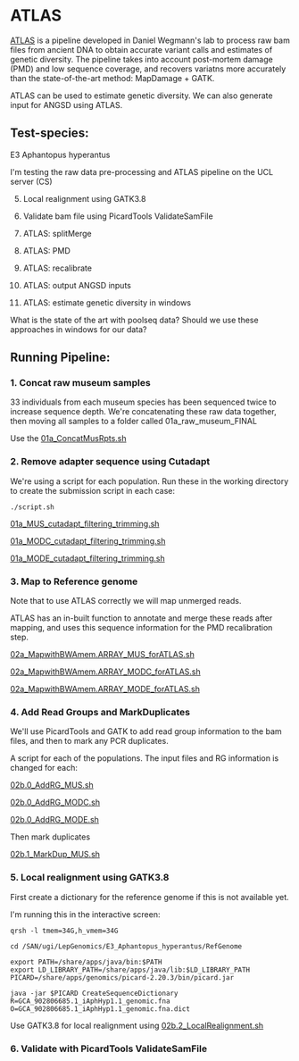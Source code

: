 # ATLAS

[ATLAS](https://bitbucket.org/wegmannlab/atlas/wiki/Home) is a pipeline developed in Daniel Wegmann's lab to process raw bam files from ancient DNA to obtain accurate variant calls and estimates of genetic diversity. 
The pipeline takes into account post-mortem damage (PMD) and low sequence coverage, and recovers variatns more accurately than the state-of-the-art method: MapDamage + GATK. 

ATLAS can be used to estimate genetic diversity. We can also generate input for ANGSD using ATLAS. 


## Test-species: 

E3 Aphantopus hyperantus

I'm testing the raw data pre-processing and ATLAS pipeline on the UCL server (CS) 





5. Local realignment using GATK3.8

6. Validate bam file using PicardTools ValidateSamFile

7. ATLAS: splitMerge

8. ATLAS: PMD

9. ATLAS: recalibrate

10. ATLAS: output ANGSD inputs

11. ATLAS: estimate genetic diversity in windows


What is the state of the art with poolseq data? Should we use these approaches in windows for our data? 



## Running Pipeline: 
### 1. Concat raw museum samples 

33 individuals from each museum species has been sequenced twice to increase sequence depth. We're concatenating these raw data together, then moving all samples to a folder called 01a_raw_museum_FINAL

Use the [01a_ConcatMusRpts.sh](https://github.com/alexjvr1/VelocityUCL/blob/main/ATLAS/Scripts/01a_ConcatMusRpts.sh)

### 2. Remove adapter sequence using Cutadapt

We're using a script for each population. Run these in the working directory to create the submission script in each case: 

```
./script.sh
```

[01a_MUS_cutadapt_filtering_trimming.sh](https://github.com/alexjvr1/VelocityUCL/blob/main/ATLAS/Scripts/01a_MUS_cutadapt_filtering_trimming.sh)

[01a_MODC_cutadapt_filtering_trimming.sh](https://github.com/alexjvr1/VelocityUCL/blob/main/ATLAS/Scripts/01a_MODC_cutadapt_filtering_trimming.sh)

[01a_MODE_cutadapt_filtering_trimming.sh](https://github.com/alexjvr1/VelocityUCL/blob/main/ATLAS/Scripts/01a_MODE_cutadapt_filtering_trimming.sh)



### 3. Map to Reference genome

Note that to use ATLAS correctly we will map unmerged reads.

ATLAS has an in-built function to annotate and merge these reads after mapping, and uses this sequence information for the PMD recalibration step. 


[02a_MapwithBWAmem.ARRAY_MUS_forATLAS.sh](https://github.com/alexjvr1/VelocityUCL/blob/main/ATLAS/Scripts/02a_MapwithBWAmem.ARRAY_MUS_forATLAS.sh)

[02a_MapwithBWAmem.ARRAY_MODC_forATLAS.sh](https://github.com/alexjvr1/VelocityUCL/blob/main/ATLAS/Scripts/02a_MapwithBWAmem.ARRAY_MODC_forATLAS.sh)

[02a_MapwithBWAmem.ARRAY_MODE_forATLAS.sh](https://github.com/alexjvr1/VelocityUCL/blob/main/ATLAS/Scripts/02a_MapwithBWAmem.ARRAY_MODE_forATLAS.sh)



### 4. Add Read Groups and MarkDuplicates

We'll use PicardTools and GATK to add read group information to the bam files, and then to mark any PCR duplicates. 


A script for each of the populations. The input files and RG information is changed for each: 

[02b.0_AddRG_MUS.sh](https://github.com/alexjvr1/VelocityUCL/blob/main/ATLAS/Scripts/02b.0_AddRG_MUS.sh)

[02b.0_AddRG_MODC.sh](https://github.com/alexjvr1/VelocityUCL/blob/main/ATLAS/Scripts/02b.0_AddRG_MODC.sh)

[02b.0_AddRG_MODE.sh](https://github.com/alexjvr1/VelocityUCL/blob/main/ATLAS/Scripts/02b.0_AddRG_MODE.sh)


Then mark duplicates


[02b.1_MarkDup_MUS.sh]()


### 5. Local realignment using GATK3.8

First create a dictionary for the reference genome if this is not available yet.

I'm running this in the interactive screen: 
```
qrsh -l tmem=34G,h_vmem=34G

cd /SAN/ugi/LepGenomics/E3_Aphantopus_hyperantus/RefGenome

export PATH=/share/apps/java/bin:$PATH
export LD_LIBRARY_PATH=/share/apps/java/lib:$LD_LIBRARY_PATH
PICARD=/share/apps/genomics/picard-2.20.3/bin/picard.jar

java -jar $PICARD CreateSequenceDictionary R=GCA_902806685.1_iAphHyp1.1_genomic.fna O=GCA_902806685.1_iAphHyp1.1_genomic.fna.dict

```


Use GATK3.8 for local realignment using [02b.2_LocalRealignment.sh](https://github.com/alexjvr1/VelocityUCL/blob/main/ATLAS/Scripts/02b.2_LocalRealignment.sh)



### 6. Validate with PicardTools ValidateSamFile






